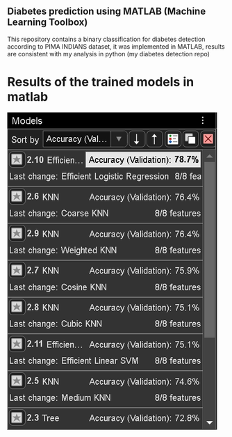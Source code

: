 ## Diabetes prediction using MATLAB (Machine Learning Toolbox)

This repository contains a binary classification for diabetes detection according to PIMA INDIANS dataset, it was implemented in MATLAB, results are consistent with my analysis in python (my diabetes detection repo)
# Results of the trained models in matlab
![Matlab results](https://raw.githubusercontent.com/mecatronico-consultor/diabetes-prediction2/main/images/results_matlab_diabetes_prediction.png)
